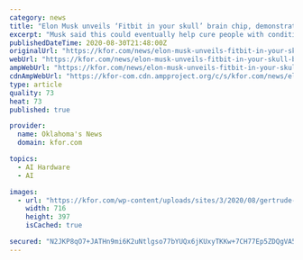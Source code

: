 ```yaml
---
category: news
title: "Elon Musk unveils ‘Fitbit in your skull’ brain chip, demonstrates on pig"
excerpt: "Musk said this could eventually help cure people with conditions like memory loss, hearing loss, paralysis, blindness, brain damage, depression and anxiety."
publishedDateTime: 2020-08-30T21:48:00Z
originalUrl: "https://kfor.com/news/elon-musk-unveils-fitbit-in-your-skull-brain-chip-demonstrates-on-pig/"
webUrl: "https://kfor.com/news/elon-musk-unveils-fitbit-in-your-skull-brain-chip-demonstrates-on-pig/"
ampWebUrl: "https://kfor.com/news/elon-musk-unveils-fitbit-in-your-skull-brain-chip-demonstrates-on-pig/amp/"
cdnAmpWebUrl: "https://kfor-com.cdn.ampproject.org/c/s/kfor.com/news/elon-musk-unveils-fitbit-in-your-skull-brain-chip-demonstrates-on-pig/amp/"
type: article
quality: 73
heat: 73
published: true

provider:
  name: Oklahoma's News
  domain: kfor.com

topics:
  - AI Hardware
  - AI

images:
  - url: "https://kfor.com/wp-content/uploads/sites/3/2020/08/gertrude-pig.jpg"
    width: 716
    height: 397
    isCached: true

secured: "N2JKP8qO7+JATHn9mi6K2uNtlgso77bYUQx6jKUxyTKKw+7CH77Ep5ZDQgVA5vVfumXdU1njnnhmP30lCBkMv6sfT8jlZyvkCnmjWnL03aNN30KUdT2ic9/kVk9UFBrUBHa144Aj/T2S8/p5ZamgiwnissklFhPQXVsTCZSm5hyCXJvMsbVtzGGqvjt37S3ry+tGZNBNDSCcQIfwHw1hZcLu9g1dmRIB2O2jrI1zlTYF0ukjQTGMXcnak+3IAhb05LLB6aF4XMMOuJc6GfeUa5lurFVoZXOiFuUi/lKkhUEwFKBuTOZO5C/Z29LQvc0upbO5+tR+Y+LxOK/t76KuMob0sXl9ejGBxsCUgn8VCKw=;foBfG+AkPDVKNxhe/S1MwA=="
---
```


